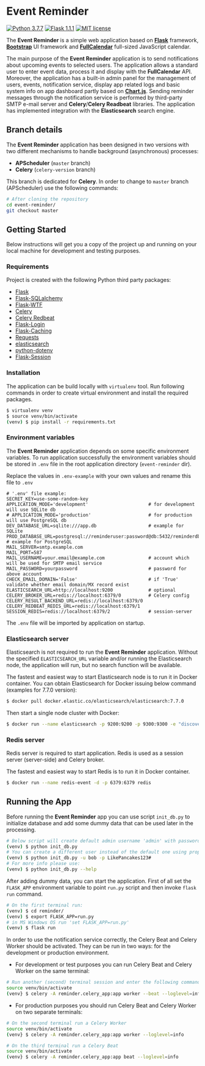 # Event Reminder

[![Python 3.7.7](https://img.shields.io/badge/python-3.8.5-blue.svg)](https://www.python.org/downloads/release/python-377/)
[![Flask 1.1.1](https://img.shields.io/badge/Flask-1.1.2-blue.svg)](https://flask.palletsprojects.com/en/1.1.x/)
[![MIT license](https://img.shields.io/badge/License-MIT-blue.svg)](https://lbesson.mit-license.org/)

The **Event Reminder** is a simple web application based on **[Flask](https://flask.palletsprojects.com/en/1.1.x/)** framework, **[Bootstrap](https://getbootstrap.com/)** UI framework and **[FullCalendar](https://fullcalendar.io/)** full-sized JavaScript calendar. 
 
The main purpose of the **Event Reminder** application is to send notifications about upcoming events to selected users. The application allows a standard user to enter event data, process it and display with the **FullCalendar** API. Moreover, the application has a built-in admin panel for the management of users, events, notification service, display app related logs and basic system info on app dashboard partly based on **[Chart.js](https://www.chartjs.org/)**. Sending reminder messages through the notification service is performed by third-party SMTP e-mail server and **Celery**/**Celery Readbeat** libraries.
The application has implemented integration with the **Elasticsearch** search engine.

## Branch details
The **Event Reminder** application has been designed in two versions with two different mechanisms to handle background (asynchronous) processes:
- **APScheduler** (`master` branch)
- **Celery** (`celery-version` branch)

This branch is dedicated for **Celery**. In order to change to `master` branch (APScheduler) use the following commands:
```bash
# After cloning the repository
cd event-reminder/
git checkout master
```

## Getting Started

Below instructions will get you a copy of the project up and running on your local machine for development and testing purposes. 


### Requirements

Project is created with the following Python third party packages:
* [Flask](https://flask.palletsprojects.com/en/1.1.x/)
* [Flask-SQLalchemy](https://flask-sqlalchemy.palletsprojects.com/en/2.x/)
* [Flask-WTF](https://flask-wtf.readthedocs.io/en/stable/)
* [Celery](https://docs.celeryproject.org/en/stable/index.html)
* [Celery Redbeat](https://pypi.org/project/celery-redbeat/)
* [Flask-Login](https://flask-login.readthedocs.io/en/latest/)
* [Flask-Caching](https://flask-caching.readthedocs.io/en/latest/)
* [Requests](https://requests.readthedocs.io/en/master/)
* [elasticsearch](https://pypi.org/project/elasticsearch/)
* [python-dotenv](https://pypi.org/project/python-dotenv/)
* [Flask-Session](https://flask-session.readthedocs.io/en/latest/)

### Installation

The application can be build locally with `virtualenv` tool. Run following commands in order to create virtual environment and install the required packages.

```bash
$ virtualenv venv
$ source venv/bin/activate
(venv) $ pip install -r requirements.txt
```

### Environment variables

The **Event Reminder** application depends on some specific environment variables. 
To run application successfully the environment variables should be stored in `.env` file in the root application directory (`event-reminder` dir).

Replace the values in `.env-example` with your own values and rename this file to `.env`
```
# '.env' file example:
SECRET_KEY=use-some-random-key
APPLICATION_MODE='development'                      # for development will use SQLite db
# APPLICATION_MODE='production'                     # for production will use PostgreSQL db
DEV_DATABASE_URL=sqlite:///app.db                   # example for SQLite
PROD_DATABASE_URL=postgresql://reminderuser:password@db:5432/reminderdb     # example for PostgreSQL
MAIL_SERVER=smtp.example.com
MAIL_PORT=587
MAIL_USERNAME=your.email@example.com                # account which will be used for SMTP email service
MAIL_PASSWORD=yourpassword                          # password for above account
CHECK_EMAIL_DOMAIN='False'                          # if 'True' validate whether email domain/MX record exist
ELASTICSEARCH_URL=http://localhost:9200             # optional
CELERY_BROKER_URL=redis://localhost:6379/0          # Celery config
CELERY_RESULT_BACKEND_URL=redis://localhost:6379/0
CELERY_REDBEAT_REDIS_URL=redis://localhost:6379/1
SESSION_REDIS=redis://localhost:6379/2              # session-server
```
The `.env` file will be imported by application on startup.

### Elasticsearch server
Elasticsearch is not required to run the **Event Reminder** application. Without the specified `ELASTICSEARCH_URL` variable and/or running the Elasticsearch node, the application will run, but no search function will be available.

The fastest and easiest way to start Elasticsearch node is to run it in Docker container.
You can obtain Elasticsearch for Docker issuing below command (examples for 7.7.0 version):
```bash
$ docker pull docker.elastic.co/elasticsearch/elasticsearch:7.7.0
``` 
Then start a single node cluster with Docker:
```bash
$ docker run --name elasticsearch -p 9200:9200 -p 9300:9300 -e "discovery.type=single-node" -d docker.elastic.co/elasticsearch/elasticsearch:7.7.0
```
### Redis server
Redis server is required to start application. Redis is used as a session server (server-side) and Celery broker. 

The fastest and easiest way to start Redis is to run it in Docker container.
```bash
$ docker run --name redis-event -d -p 6379:6379 redis
```


## Running the App

Before running the **Event Reminder** app you can use script `init_db.py` to initialize database and add some dummy data that can be used later in the processing.
```bash
# Below script will create default admin username 'admin' with password 'admin'
(venv) $ python init_db.py
# You can create a different user instead of the default one using proper options. Below example for username 'bob' with password 'LikePancakes123#'.
(venv) $ python init_db.py -u bob -p LikePancakes123#
# For more info please use:
(venv) $ python init_db.py --help
```

After adding dummy data, you can start the application. First of all set the `FLASK_APP` environment variable to point `run.py` script and then invoke `flask run` command.
```bash
# On the first terminal run:
(venv) $ cd reminder/
(venv) $ export FLASK_APP=run.py
# in MS Windows OS run 'set FLASK_APP=run.py'
(venv) $ flask run
```

In order to use the notification service correctly, the Celery Beat and Celery Worker should be activated.
They can be run in two ways: for the development or production environment.  
- For development or test purposes you can run Celery Beat and Celery Worker on the same terminal:
```bash
# Run another (second) terminal session and enter the following commands:
source venv/bin/activate
(venv} $ celery -A reminder.celery_app:app worker --beat --loglevel=info
```
- For production purposes you should run Celery Beat and Celery Worker on two separate terminals:
```bash
# On the second terminal run a Celery Worker
source venv/bin/activate
(venv} $ celery -A reminder.celery_app:app worker --loglevel=info

# On the third terminal run a Celery Beat
source venv/bin/activate
(venv} $ celery -A reminder.celery_app:app beat --loglevel=info
```
